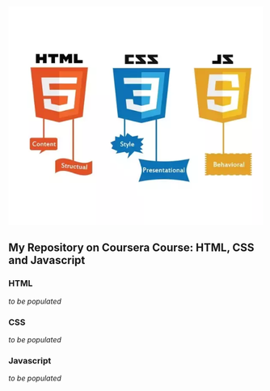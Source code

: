![header](images/coursera-html-css-js.png)

## My Repository on Coursera Course: HTML, CSS and Javascript

### HTML
*to be populated*

### CSS
*to be populated*

### Javascript
*to be populated*